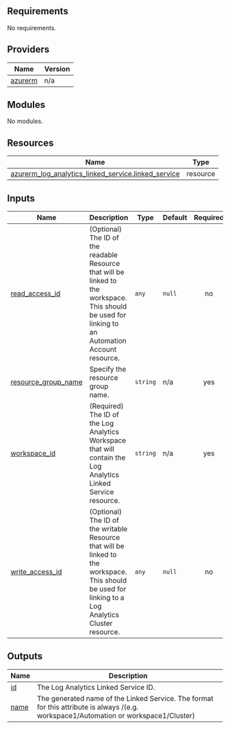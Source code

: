## Requirements

No requirements.

## Providers

| Name | Version |
|------|---------|
| <a name="provider_azurerm"></a> [azurerm](#provider\_azurerm) | n/a |

## Modules

No modules.

## Resources

| Name | Type |
|------|------|
| [azurerm_log_analytics_linked_service.linked_service](https://registry.terraform.io/providers/hashicorp/azurerm/latest/docs/resources/log_analytics_linked_service) | resource |

## Inputs

| Name | Description | Type | Default | Required |
|------|-------------|------|---------|:--------:|
| <a name="input_read_access_id"></a> [read\_access\_id](#input\_read\_access\_id) | (Optional) The ID of the readable Resource that will be linked to the workspace. This should be used for linking to an Automation Account resource. | `any` | `null` | no |
| <a name="input_resource_group_name"></a> [resource\_group\_name](#input\_resource\_group\_name) | Specify the resource group name. | `string` | n/a | yes |
| <a name="input_workspace_id"></a> [workspace\_id](#input\_workspace\_id) | (Required) The ID of the Log Analytics Workspace that will contain the Log Analytics Linked Service resource. | `string` | n/a | yes |
| <a name="input_write_access_id"></a> [write\_access\_id](#input\_write\_access\_id) | (Optional) The ID of the writable Resource that will be linked to the workspace. This should be used for linking to a Log Analytics Cluster resource. | `any` | `null` | no |

## Outputs

| Name | Description |
|------|-------------|
| <a name="output_id"></a> [id](#output\_id) | The Log Analytics Linked Service ID. |
| <a name="output_name"></a> [name](#output\_name) | The generated name of the Linked Service. The format for this attribute is always <workspace name>/<linked service type>(e.g. workspace1/Automation or workspace1/Cluster) |
